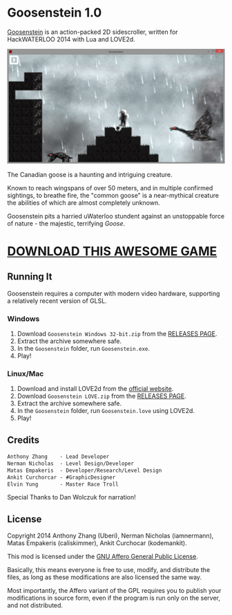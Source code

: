 Goosenstein 1.0
===============

[Goosenstein](https://github.com/Uberi/Goosenstein#readme) is an action-packed 2D sidescroller, written for HackWATERLOO 2014 with Lua and LOVE2d.

![Screenshot](Screenshot.png)

The Canadian goose is a haunting and intriguing creature.

Known to reach wingspans of over 50 meters, and in multiple confirmed sightings, to breathe fire, the "common goose" is a near-mythical creature the abilities of which are almost completely unknown.

Goosenstein pits a harried uWaterloo stundent against an unstoppable force of nature - the majestic, terrifying _Goose_.

# [DOWNLOAD THIS AWESOME GAME](https://github.com/Uberi/Goosenstein/releases)

Running It
----------

Goosenstein requires a computer with modern video hardware, supporting a relatively recent version of GLSL.

### Windows

1. Download `Goosenstein Windows 32-bit.zip` from the [RELEASES PAGE](https://github.com/Uberi/Goosenstein/releases).
2. Extract the archive somewhere safe.
3. In the `Goosenstein` folder, run `Goosenstein.exe`.
4. Play!

### Linux/Mac

1. Download and install LOVE2d from the [official website](http://love2d.org/).
2. Download `Goosenstein LOVE.zip` from the [RELEASES PAGE](https://github.com/Uberi/Goosenstein/releases).
3. Extract the archive somewhere safe.
4. In the `Goosenstein` folder, run `Goosenstein.love` using LOVE2d.
5. Play!

Credits
-------

    Anthony Zhang    - Lead Developer
    Nerman Nicholas  - Level Design/Developer
    Matas Empakeris  - Developer/Research/Level Design
    Ankit Curchorcar - #GraphicDesigner
    Elvin Yung       - Master Race Troll

Special Thanks to Dan Wolczuk for narration!

License
-------

Copyright 2014 Anthony Zhang (Uberi), Nerman Nicholas (iamnermann), Matas Empakeris (caliskimmer), Ankit Curchocar (kodemankit).

This mod is licensed under the [GNU Affero General Public License](http://www.gnu.org/licenses/agpl-3.0.html).

Basically, this means everyone is free to use, modify, and distribute the files, as long as these modifications are also licensed the same way.

Most importantly, the Affero variant of the GPL requires you to publish your modifications in source form, even if the program is run only on the server, and not distributed.
